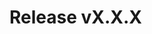 # Release vX.X.X

<!--
Add your release notes below this comment. Follow the format as follows, and don't forget to credit yourself under `Controbutors` if you aren't already listed for this release!

## Bugfixes
* `affected-package-name`
  * **BREAKING: ** Brief description of a breaking change
  * Brief description of a non-breaking change

## Documentation
* `affected-package-name`
  * **BREAKING: ** Brief description of a breaking change
  * Brief description of a non-breaking change

## Enhancements
* `affected-package-name`
  * **BREAKING: ** Brief description of a breaking change
  * Brief description of a non-breaking change

## Features
* `affected-package-name`
  * **BREAKING: ** Brief description of a breaking change
  * Brief description of a non-breaking change

### Contributors
- Your Name ([@your-github-handle](https://github.com/your-github-handle))
-
 -->
